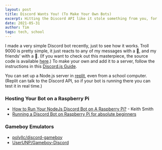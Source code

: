 ```yaml
---
layout: post
title: Discord Wants You! (To Make Your Own Bots)
excerpt: Hitting the Discord API like it stole something from you, for fun and... no profit, just for the luls.
date: 2021-05-31
author: Tim
tags: tech, school
---
```


I made a very simple Discord bot recently, just to see how it works. Troll 9000 is pretty simple, it just reacts to any of my messages with a 👑, and my friends' with a 💩. (If you want to check out this masterpiece, the source code is available [here](https://github.com/timburr1/troll9000).) To make your own and add it to a server, follow the instructions in this [Discord.js Guide](https://discordjs.guide/).

You can set up a Node.js server in [replit](https://replit.com/), even from a school computer. (Replit can talk to the Discord API, so if your bot is running there you can test it in real time.)

### Hosting Your Bot on a Raspberry Pi
* [How to Run Your NodeJs Discord Bot on A Raspberry Pi?](https://www.keithmsmith.com/how-to-run-your-nodejs-discord-bot-on-a-raspberry-pi/) - Keith Smith
* [Running a Discord Bot on Raspberry Pi for absolute beginners](http://thehumblecode.com/blog/how-to-create-a-discord-bot-using-discord-js-and-run-it-on-raspberry-pi-by-doing-a-small-project-which-will-post-random-jokes-to-the-discordapp-channel-for-absolute-beginners/)

### Gameboy Emulators
* [polyllc/discord-gameboy](https://github.com/polyllc/discord-gameboy)
* [UserUNP/Gameboy-Discord](https://github.com/UserUNP/Gameboy-Discord)
